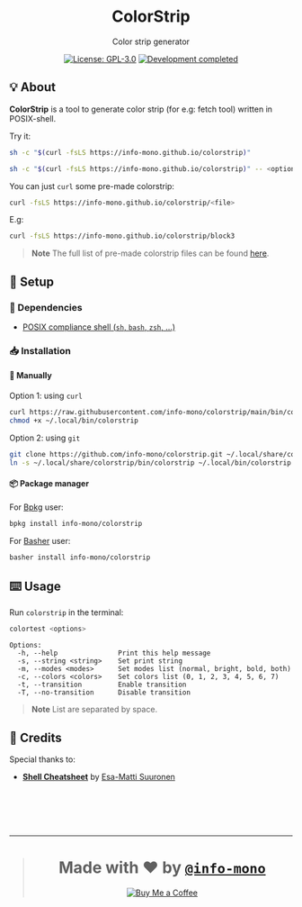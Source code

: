 <h1 align="center">ColorStrip</h1>
<p align="center">Color strip generator</p>
<p align="center">
  <a href="https://github.com/info-mono/colorstrip/blob/main/LICENSE"><img src="https://img.shields.io/github/license/info-mono/colorstrip?labelColor=383838&color=585858&style=for-the-badge" alt="License: GPL-3.0"></a>
  <a href="https://gist.github.com/NNBnh/9ef453aba3efce26046e0d3119dab5a7#development-completed"><img src="https://img.shields.io/badge/development-completed-%23585858.svg?labelColor=383838&style=for-the-badge&logoColor=FFFFFF" alt="Development completed"></a>
</p>

## 💡 About

**ColorStrip** is a tool to generate color strip (for e.g: fetch tool) written in POSIX-shell.

Try it:

```sh
sh -c "$(curl -fsLS https://info-mono.github.io/colorstrip)"
```

```sh
sh -c "$(curl -fsLS https://info-mono.github.io/colorstrip)" -- <options>
```

You can just `curl` some pre-made colorstrip:

```sh
curl -fsLS https://info-mono.github.io/colorstrip/<file>
```

E.g:

```sh
curl -fsLS https://info-mono.github.io/colorstrip/block3
```

> **Note** The full list of pre-made colorstrip files can be found [here](https://github.com/info-mono/colorstrip/tree/main/docs).

## 🚀 Setup

### 🧾 Dependencies

- [POSIX compliance shell (`sh`, `bash`, `zsh`, ...)](https://wikipedia.org/wiki/Unix_shell)

### 📥 Installation

#### 🔧 Manually

Option 1: using `curl`

```sh
curl https://raw.githubusercontent.com/info-mono/colorstrip/main/bin/colorstrip > ~/.local/bin/colorstrip
chmod +x ~/.local/bin/colorstrip
```

Option 2: using `git`

```sh
git clone https://github.com/info-mono/colorstrip.git ~/.local/share/colorstrip
ln -s ~/.local/share/colorstrip/bin/colorstrip ~/.local/bin/colorstrip
```

#### 📦 Package manager

For [Bpkg](https://github.com/bpkg/bpkg) user:

```sh
bpkg install info-mono/colorstrip
```

For [Basher](https://github.com/basherpm/basher) user:

```sh
basher install info-mono/colorstrip
```

## ⌨️ Usage

Run `colorstrip` in the terminal:

```sh
colortest <options>
```

```console
Options:
  -h, --help               Print this help message
  -s, --string <string>    Set print string
  -m, --modes <modes>      Set modes list (normal, bright, bold, both)
  -c, --colors <colors>    Set colors list (0, 1, 2, 3, 4, 5, 6, 7)
  -t, --transition         Enable transition
  -T, --no-transition      Disable transition
```

> **Note** List are separated by space.

## 💌 Credits

Special thanks to:
- [**Shell Cheatsheet**](https://github.com/esamattis/shell-cheatsheet) by [Esa-Matti Suuronen](https://github.com/esamattis)

<br><br><br><br>

---

> <h1 align="center">Made with ❤️ by <a href="https://github.com/info-mono"><code>@info-mono</code></a></h1>
>
> <p align="center"><a href="https://www.buymeacoffee.com/nnbnh"><img src="https://img.shields.io/badge/buy_me_a_coffee%20-%23F7CA88.svg?logo=buy-me-a-coffee&logoColor=333333&style=for-the-badge" alt="Buy Me a Coffee"></a></p>
